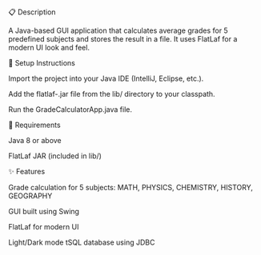 📋 Description

A Java-based GUI application that calculates average grades for 5 predefined subjects and stores the result in a file. It uses FlatLaf for a modern UI look and feel.

🚀 Setup Instructions

Import the project into your Java IDE (IntelliJ, Eclipse, etc.).

Add the flatlaf-<version>.jar file from the lib/ directory to your classpath.

Run the GradeCalculatorApp.java file.

🧾 Requirements

Java 8 or above

FlatLaf JAR (included in lib/)

✨ Features

Grade calculation for 5 subjects: MATH, PHYSICS, CHEMISTRY, HISTORY, GEOGRAPHY

GUI built using Swing

FlatLaf for modern UI

Light/Dark mode tSQL database using JDBC
